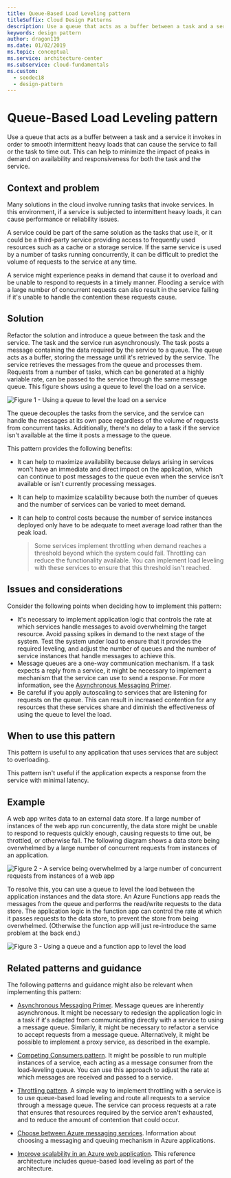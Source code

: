 ```yaml
---
title: Queue-Based Load Leveling pattern
titleSuffix: Cloud Design Patterns
description: Use a queue that acts as a buffer between a task and a service that it invokes in order to smooth intermittent heavy loads.
keywords: design pattern
author: dragon119
ms.date: 01/02/2019
ms.topic: conceptual
ms.service: architecture-center
ms.subservice: cloud-fundamentals
ms.custom:
  - seodec18
  - design-pattern
---
```


# Queue-Based Load Leveling pattern

Use a queue that acts as a buffer between a task and a service it invokes in order to smooth intermittent heavy loads that can cause the service to fail or the task to time out. This can help to minimize the impact of peaks in demand on availability and responsiveness for both the task and the service.

## Context and problem

Many solutions in the cloud involve running tasks that invoke services. In this environment, if a service is subjected to intermittent heavy loads, it can cause performance or reliability issues.

A service could be part of the same solution as the tasks that use it, or it could be a third-party service providing access to frequently used resources such as a cache or a storage service. If the same service is used by a number of tasks running concurrently, it can be difficult to predict the volume of requests to the service at any time.

A service might experience peaks in demand that cause it to overload and be unable to respond to requests in a timely manner. Flooding a service with a large number of concurrent requests can also result in the service failing if it's unable to handle the contention these requests cause.

## Solution

Refactor the solution and introduce a queue between the task and the service. The task and the service run asynchronously. The task posts a message containing the data required by the service to a queue. The queue acts as a buffer, storing the message until it's retrieved by the service. The service retrieves the messages from the queue and processes them. Requests from a number of tasks, which can be generated at a highly variable rate, can be passed to the service through the same message queue. This figure shows using a queue to level the load on a service.

![Figure 1 - Using a queue to level the load on a service](./_images/queue-based-load-leveling-pattern.png)

The queue decouples the tasks from the service, and the service can handle the messages at its own pace regardless of the volume of requests from concurrent tasks. Additionally, there's no delay to a task if the service isn't available at the time it posts a message to the queue.

This pattern provides the following benefits:

- It can help to maximize availability because delays arising in services won't have an immediate and direct impact on the application, which can continue to post messages to the queue even when the service isn't available or isn't currently processing messages.
- It can help to maximize scalability because both the number of queues and the number of services can be varied to meet demand.
- It can help to control costs because the number of service instances deployed only have to be adequate to meet average load rather than the peak load.

    >  Some services implement throttling when demand reaches a threshold beyond which the system could fail. Throttling can reduce the functionality available. You can implement load leveling with these services to ensure that this threshold isn't reached.

## Issues and considerations

Consider the following points when deciding how to implement this pattern:

- It's necessary to implement application logic that controls the rate at which services handle messages to avoid overwhelming the target resource. Avoid passing spikes in demand to the next stage of the system. Test the system under load to ensure that it provides the required leveling, and adjust the number of queues and the number of service instances that handle messages to achieve this.
- Message queues are a one-way communication mechanism. If a task expects a reply from a service, it might be necessary to implement a mechanism that the service can use to send a response. For more information, see the [Asynchronous Messaging Primer](/previous-versions/msp-n-p/dn589781(v=pandp.10)).
- Be careful if you apply autoscaling to services that are listening for requests on the queue. This can result in increased contention for any resources that these services share and diminish the effectiveness of using the queue to level the load.

## When to use this pattern

This pattern is useful to any application that uses services that are subject to overloading.

This pattern isn't useful if the application expects a response from the service with minimal latency.

## Example

A web app writes data to an external data store. If a large number of instances of the web app run concurrently, the data store might be unable to respond to requests quickly enough, causing requests to time out, be throttled, or otherwise fail. The following diagram shows a data store being overwhelmed by a large number of concurrent requests from instances of an application.

![Figure 2 - A service being overwhelmed by a large number of concurrent requests from instances of a web app](./_images/queue-based-load-leveling-overwhelmed.png)

To resolve this, you can use a queue to level the load between the application instances and the data store. An Azure Functions app reads the messages from the queue and performs the read/write requests to the data store. The application logic in the function app can control the rate at which it passes requests to the data store, to prevent the store from being overwhelmed. (Otherwise the function app will just re-introduce the same problem at the back end.)

![Figure 3 - Using a queue and a function app to level the load](./_images/queue-based-load-leveling-function.png)

## Related patterns and guidance

The following patterns and guidance might also be relevant when implementing this pattern:

- [Asynchronous Messaging Primer](/previous-versions/msp-n-p/dn589781(v=pandp.10)). Message queues are inherently asynchronous. It might be necessary to redesign the application logic in a task if it's adapted from communicating directly with a service to using a message queue. Similarly, it might be necessary to refactor a service to accept requests from a message queue. Alternatively, it might be possible to implement a proxy service, as described in the example.

- [Competing Consumers pattern](./competing-consumers.md). It might be possible to run multiple instances of a service, each acting as a message consumer from the load-leveling queue. You can use this approach to adjust the rate at which messages are received and passed to a service.

- [Throttling pattern](./throttling.md). A simple way to implement throttling with a service is to use queue-based load leveling and route all requests to a service through a message queue. The service can process requests at a rate that ensures that resources required by the service aren't exhausted, and to reduce the amount of contention that could occur.

- [Choose between Azure messaging services](/azure/event-grid/compare-messaging-services). Information about choosing a messaging and queuing mechanism in Azure applications.

- [Improve scalability in an Azure web application](../reference-architectures/app-service-web-app/scalable-web-app.md). This reference architecture includes queue-based load leveling as part of the architecture.